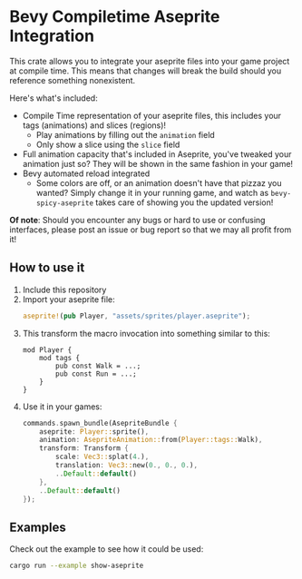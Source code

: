 # Bevy Compiletime Aseprite Integration

This crate allows you to integrate your aseprite files into your game project at compile time. This means that changes will break the build should you reference something nonexistent.


Here's what's included:

- Compile Time representation of your aseprite files, this includes your tags (animations) and slices (regions)!
  - Play animations by filling out the `animation` field
  - Only show a slice using the `slice` field
- Full animation capacity that's included in Aseprite, you've tweaked your animation just so? They will be shown in the same fashion in your game!
- Bevy automated reload integrated
  - Some colors are off, or an animation doesn't have that pizzaz you wanted? Simply change it in your running game, and watch as `bevy-spicy-aseprite` takes care of showing you the updated version!


**Of note**: Should you encounter any bugs or hard to use or confusing interfaces, please post an issue or bug report so that we may all profit from it!

## How to use it

1. Include this repository
2. Import your aseprite file:
    ```rust
    aseprite!(pub Player, "assets/sprites/player.aseprite");
    ```
3. This transform the macro invocation into something similar to this:
    ```rust,ignore
    mod Player {
        mod tags {
            pub const Walk = ...;
            pub const Run = ...;
        }
    }
    ```
4. Use it in your games:
    ```rust
    commands.spawn_bundle(AsepriteBundle {
        aseprite: Player::sprite(),
        animation: AsepriteAnimation::from(Player::tags::Walk),
        transform: Transform {
            scale: Vec3::splat(4.),
            translation: Vec3::new(0., 0., 0.),
            ..Default::default()
        },
        ..Default::default()
    });
    ```

## Examples

Check out the example to see how it could be used:

```bash
cargo run --example show-aseprite
```